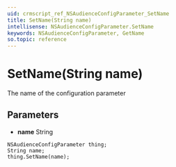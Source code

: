 ```yaml
---
uid: crmscript_ref_NSAudienceConfigParameter_SetName
title: SetName(String name)
intellisense: NSAudienceConfigParameter.SetName
keywords: NSAudienceConfigParameter, GetName
so.topic: reference
---
```


# SetName(String name)

The name of the configuration parameter

## Parameters

* **name** String

```crmscript
NSAudienceConfigParameter thing;
String name;
thing.SetName(name);
```

